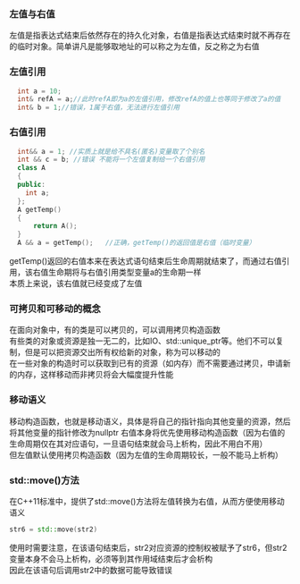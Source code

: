 ### 左值与右值
左值是指表达式结束后依然存在的持久化对象，右值是指表达式结束时就不再存在的临时对象。简单讲凡是能够取地址的可以称之为左值，反之称之为右值
### 左值引用
```C++
  int a = 10;
  int& refA = a;//此时refA即为a的左值引用，修改refA的值上也等同于修改了a的值
  int& b = 1;//错误，1属于右值，无法进行左值引用
```  
### 右值引用
```C++
  int&& a = 1; //实质上就是给不具名(匿名)变量取了个别名
  int && c = b; //错误 不能将一个左值复制给一个右值引用
  class A
  {
  public:
    int a;
  };
  A getTemp()
  {
      return A();
  }
  A && a = getTemp();   //正确，getTemp()的返回值是右值（临时变量）
```
getTemp()返回的右值本来在表达式语句结束后生命周期就结束了，而通过右值引用，该右值生命期将与右值引用类型变量a的生命期一样    
本质上来说，该右值就已经变成了左值
### 可拷贝和可移动的概念
在面向对象中，有的类是可以拷贝的，可以调用拷贝构造函数   
有些类的对象或资源是独一无二的，比如IO、std::unique_ptr等。他们不可以复制，但是可以把资源交出所有权给新的对象，称为可以移动的    
在一些对象的构造时可以获取到已有的资源（如内存）而不需要通过拷贝，申请新的内存，这样移动而非拷贝将会大幅度提升性能
### 移动语义
移动构造函数，也就是移动语义，具体是将自己的指针指向其他变量的资源，然后将其他变量的指针修改为nullptr
右值本身将优先使用移动构造函数（因为右值的生命周期仅在其对应语句，一旦语句结束就会马上析构，因此不用白不用）   
但左值默认使用拷贝构造函数（因为左值的生命周期较长，一般不能马上析构）
### std::move()方法
在C++11标准中，提供了std::move()方法将左值转换为右值，从而方便使用移动语义
```C++
str6 = std::move(str2)
```
使用时需要注意，在该语句结束后，str2对应资源的控制权被赋予了str6，但str2变量本身不会马上析构，必须等到其作用域结束后才会析构    
因此在该语句后调用str2中的数据可能导致错误
